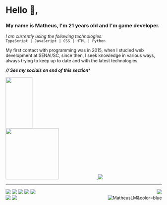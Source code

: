 <!--
<img width="99.5%" src="https://github-readme-stats.vercel.app/api/wakatime?username=MatheusLM&layout=compact&theme=blueberry"/>
<img height="165px" width="49.5%" src="https://github-readme-stats.vercel.app/api/top-langs/?username=MatheusLM&theme=tokyonight&layout=compact&langs_count=4"/>
-->

# Hello 👋,
### My name is Matheus, I'm 21 years old and I'm game developer.

*I am currently using the following technologies:*<br>
`TypeScript | JavaScript | CSS | HTML | Python`

My first contact with programming was in 2015, when I studied web development at SENAI/SC, since then, I seek knowledge in various ways, always trying to keep up to date and with the latest technologies.

***// See my socials on end of this section****

<a href="https://wakatime.com/@MatheusLM">
  <img height="165px" width="41.25%" src="http://github-readme-streak-stats.herokuapp.com?user=matheuslm&theme=dark&hide_border=true&date_format=j%20M%5B%20Y%5D&fire=E38214&currStreakNum=E38214&sideLabels=E38214&ring=E38214&date_format=j%20M%5B%20Y%5D"/>
  <img height="165px" width="58.25%" src="https://github-readme-stats.vercel.app/api/wakatime?username=MatheusLM&layout=compact&theme=dark&hide_border=true&langs_count=4"/>
</a>
<a href="https://wakatime.com"><img src="https://wakatime.com/share/@MatheusLM/65f8d2ae-627e-4e91-8698-48bd72d1248c.png" /></a>
<hr>

<div>
  <img src="https://img.shields.io/static/v1?label=&message=TypeScript&color=007ACC">
  <img src="https://img.shields.io/static/v1?label=&message=JavaScript&color=F0DB4F">
  <img src="https://img.shields.io/static/v1?label=&message=CSS&color=264de4">
  <img src="https://img.shields.io/static/v1?label=&message=Python&color=4B8BBE">
  <img src="https://img.shields.io/static/v1?label=&message=PHP&color=8993be">

  <img src="https://wakatime.com/badge/user/9920dcc3-db5f-4fef-8d88-02d081e3aa2e.svg?1" align="right"/>
</div>
<div>
  <a href="https://www.linkedin.com/in/matheuslm/"><img src="https://img.shields.io/badge/LinkedIn-0077B5?logo=linkedin&logoColor=white"></a>
  <a href="https://wakatime.com/@MatheusLM"><img src="https://img.shields.io/badge/WakaTime-0077B5?style=compact&logo=wakatime&logoColor=white&color=1e1e1e"></a>
  
  <img src="https://komarev.com/ghpvc/?username=MatheusLM&color=blue&style=flat" alt="MatheusLM&color=blue" align="right"/>
</div>
